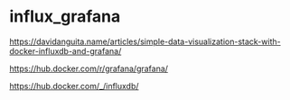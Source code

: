 # influx_grafana

https://davidanguita.name/articles/simple-data-visualization-stack-with-docker-influxdb-and-grafana/

https://hub.docker.com/r/grafana/grafana/

https://hub.docker.com/_/influxdb/

